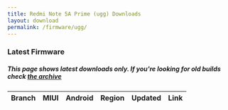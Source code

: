```yaml
---
title: Redmi Note 5A Prime (ugg) Downloads
layout: download
permalink: /firmware/ugg/
---
```


### Latest Firmware
##### This page shows latest downloads only. If you're looking for old builds check [the archive](/archive/firmware/ugg/)


<div class="table-responsive-md" style="margin-top: 25px;">
<table id="firmware" class="compact table table-striped table-hover table-sm">
    <thead class="thead-dark">
        <tr>
            <th>Branch</th>
            <th>MIUI</th>
            <th>Android</th>
            <th>Region</th>
            <th>Updated</th>
            <th>Link</th>
        </tr>
    </thead>
    <script>loadFirmwareDownloads('ugg', 'latest')</script>
</table>
</div>
